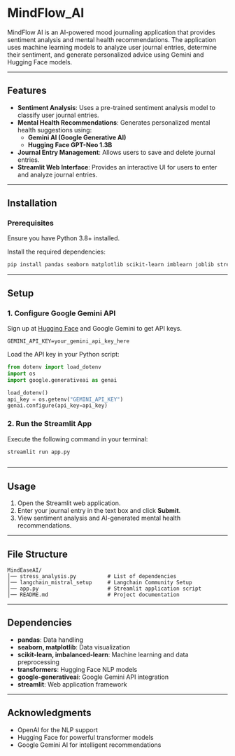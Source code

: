 # MindFlow_AI

MindFlow AI is an AI-powered mood journaling application that provides sentiment analysis and mental health recommendations. The application uses machine learning models to analyze user journal entries, determine their sentiment, and generate personalized advice using Gemini and Hugging Face models.

---

## Features

- **Sentiment Analysis**: Uses a pre-trained sentiment analysis model to classify user journal entries.
- **Mental Health Recommendations**: Generates personalized mental health suggestions using:
  - **Gemini AI (Google Generative AI)**
  - **Hugging Face GPT-Neo 1.3B**
- **Journal Entry Management**: Allows users to save and delete journal entries.
- **Streamlit Web Interface**: Provides an interactive UI for users to enter and analyze journal entries.

---

## Installation

### Prerequisites

Ensure you have Python 3.8+ installed.

Install the required dependencies:

```sh
pip install pandas seaborn matplotlib scikit-learn imblearn joblib streamlit transformers google-generativeai langchain_community huggingface_hub bitsandbytes dotenv
```

---

## Setup

### 1. Configure Google Gemini API

Sign up at [Hugging Face](https://huggingface.co/) and Google Gemini to get API keys.

```
GEMINI_API_KEY=your_gemini_api_key_here
```

Load the API key in your Python script:

```python
from dotenv import load_dotenv
import os
import google.generativeai as genai

load_dotenv()
api_key = os.getenv("GEMINI_API_KEY")
genai.configure(api_key=api_key)
```

### 2. Run the Streamlit App

Execute the following command in your terminal:

```sh
streamlit run app.py
```



```sh

```

---

## Usage

1. Open the Streamlit web application.
2. Enter your journal entry in the text box and click **Submit**.
3. View sentiment analysis and AI-generated mental health recommendations.

---

## File Structure

```
MindEaseAI/
│── stress_analysis.py          # List of dependencies
│── langchain_mistral_setup     # Langchain Community Setup
│── app.py                      # Streamlit application script
│── README.md                   # Project documentation
```

---

## Dependencies

- **pandas**: Data handling
- **seaborn, matplotlib**: Data visualization
- **scikit-learn, imbalanced-learn**: Machine learning and data preprocessing
- **transformers**: Hugging Face NLP models
- **google-generativeai**: Google Gemini API integration
- **streamlit**: Web application framework

---

## Acknowledgments

- OpenAI for the NLP support
- Hugging Face for powerful transformer models
- Google Gemini AI for intelligent recommendations
